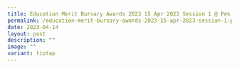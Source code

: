 ```yaml
---
title: Education Merit Bursary Awards 2023 15 Apr 2023 Session 1 @ Pek Kio CC
permalink: /education-merit-bursary-awards-2023-15-apr-2023-session-1-pek-kio-cc/
date: 2023-04-14
layout: post
description: ""
image: ""
variant: tiptap
---
```

